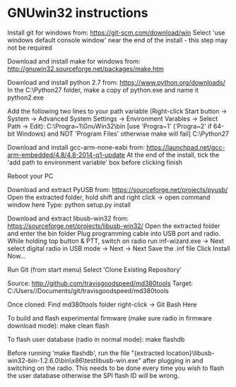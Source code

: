 # GNUwin32 instructions #

Install git for windows from: https://git-scm.com/download/win
Select 'use windows default console window' near the end of the install - this step may not be required

Download and install make for windows from: http://gnuwin32.sourceforge.net/packages/make.htm

Download and install python 2.7 from: https://www.python.org/downloads/
In the C:\Python27 folder, make a copy of python.exe and name it python2.exe

Add the following two lines to your path variable
(Right-click Start button -> System -> Advanced System Settings -> Environment Varables -> Select Path -> Edit):
C:\Progra~1\GnuWin32\bin    [use 'Progra~1' ('Progra~2' if 64-bit Windows) and NOT 'Program Files' otherwise make will fail]
C:\Python27

Download and install gcc-arm-none-eabi from: https://launchpad.net/gcc-arm-embedded/4.8/4.8-2014-q1-update
At the end of the install, tick the 'add path to environment variable' box before clicking finish

Reboot your PC

Download and extract PyUSB from: https://sourceforge.net/projects/pyusb/
Open the extracted folder, hold shift and right click -> open command window here
Type: python setup.py install

Download and extract libusb-win32 from: https://sourceforge.net/projects/libusb-win32/
Open the extracted folder and enter the bin folder
Plug programming cable into USB port and radio. While holding top button & PTT, switch on radio
run inf-wizard.exe -> Next
select digital radio in USB mode -> Next -> Next
Save the .inf file
Click Install Now...

Run Git (from start menu)
Select 'Clone Existing Repository'

Source: http://github.com/travisgoodspeed/md380tools
Target: C:/Users/<username>/Documents/git/travisgoodspeed/md380tools

Once cloned:
Find md380tools folder
right-click -> Git Bash Here

To build and flash experimental firmware (make sure radio in firmware download mode):
make clean flash

To flash user database (radio in normal mode):
make flashdb

Before running 'make flashdb', run the file "{extracted location}\libusb-win32-bin-1.2.6.0\bin\x86\testlibusb-win.exe" after plugging in and switching on the radio. This needs to be done every time you wish to flash the user database otherwise the SPI flash ID will be wrong.
